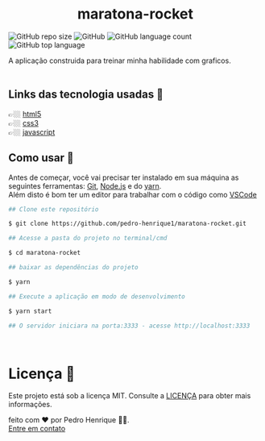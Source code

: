 <h1 align = "center">maratona-rocket</h1>

![GitHub repo size](https://img.shields.io/github/repo-size/pedro-henrique1/maratona-rocket)
![GitHub](https://img.shields.io/github/license/pedro-henrique1/maratona-rocket)
![GitHub language count](https://img.shields.io/github/languages/count/pedro-henrique1/maratona-rocket)
![GitHub top language](https://img.shields.io/github/languages/top/pedro-henrique1/maratona-rocket)

<p>A aplicação construida para treinar minha habilidade com graficos.
<br>
<br>

## Links das tecnologia usadas 🔗

👉🏼 [html5](https://developer.mozilla.org/pt-BR/docs/Web/HTML)<br>
👉🏼 [css3](https://developer.mozilla.org/pt-br/docs/web/css)<br>
👉🏼 [javascript](https://developer.mozilla.org/pt-BR/docs/Web/JavaScript/About_JavaScript)
<br>

## Como usar 🎉

Antes de começar, você vai precisar ter instalado em sua máquina as seguintes ferramentas:
[Git](https://git-scm.com), [Node.js](https://nodejs.org/en/) e do [yarn](https://yarnpkg.com/).<br>
Além disto é bom ter um editor para trabalhar com o código como [VSCode](https://code.visualstudio.com/)

```zsh
## Clone este repositório

$ git clone https://github.com/pedro-henrique1/maratona-rocket.git

## Acesse a pasta do projeto no terminal/cmd

$ cd maratona-rocket

## baixar as dependências do projeto

$ yarn

## Execute a aplicação em modo de desenvolvimento

$ yarn start

## O servidor iniciara na porta:3333 - acesse http://localhost:3333

```

<br>

# Licença 📝

Este projeto está sob a licença MIT. Consulte a [LICENÇA](/LICENSE) para obter mais informações.

feito com ❤️ por Pedro Henrique 👏🏼.<br>[Entre em contato](https://www.linkedin.com/in/pedro-henrique-silva-rodrigues-0544ab199/)
